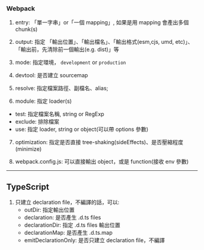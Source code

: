 ### Webpack

1. entry: 「單一字串」or「一個 mapping」, 如果是用 mapping 會產出多個 chunk(s)

2. output: 指定 「輸出位置」、「輸出檔名」、「輸出格式(esm,cjs, umd, etc)」、「輸出前，先清除前一個輸出(e.g. dist)」等

3. mode: 指定環境， `development` or `production`

4. devtool: 是否建立 sourcemap

5. resolve: 指定檔案路徑、副檔名、alias;

6. module: 指定 loader(s)

- test: 指定檔案名稱, string or RegExp
- exclude: 排除檔案
- use: 指定 loader, string or object(可以帶 options 參數)

7. optimization: 指定是否直接 tree-shaking(sideEffects)、是否壓縮程度(minimize)

8. webpack.config.js: 可以直接輸出 object，或是 function(接收 env 參數)

---

## TypeScript

1. 只建立 declaration file，不編譯的話，可以:
   - outDir: 指定輸出位置
   - declaration: 是否產生 .d.ts files
   - declarationDir: 指定 .d.ts files 輸出位置
   - declarationMap: 是否產生 .d.ts.map
   - emitDeclarationOnly: 是否只建立 declaration file，不編譯
